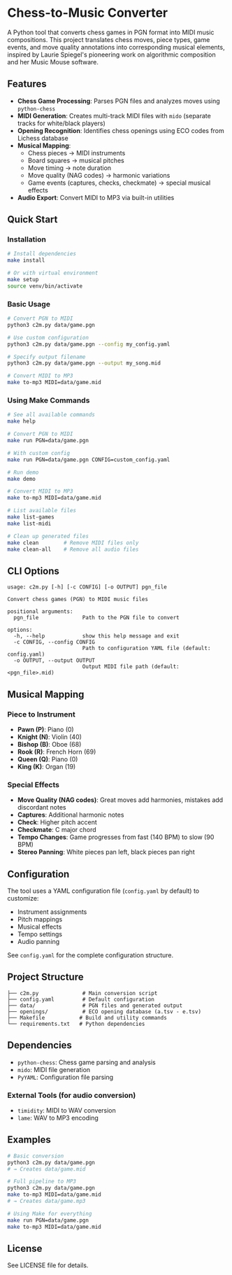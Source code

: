 # Chess-to-Music Converter

A Python tool that converts chess games in PGN format into MIDI music compositions. This project translates chess moves, piece types, game events, and move quality annotations into corresponding musical elements, inspired by Laurie Spiegel's pioneering work on algorithmic composition and her Music Mouse software.

## Features

- **Chess Game Processing**: Parses PGN files and analyzes moves using `python-chess`
- **MIDI Generation**: Creates multi-track MIDI files with `mido` (separate tracks for white/black players)
- **Opening Recognition**: Identifies chess openings using ECO codes from Lichess database
- **Musical Mapping**:
  - Chess pieces → MIDI instruments
  - Board squares → musical pitches
  - Move timing → note duration
  - Move quality (NAG codes) → harmonic variations
  - Game events (captures, checks, checkmate) → special musical effects
- **Audio Export**: Convert MIDI to MP3 via built-in utilities

## Quick Start

### Installation

```bash
# Install dependencies
make install

# Or with virtual environment
make setup
source venv/bin/activate
```

### Basic Usage

```bash
# Convert PGN to MIDI
python3 c2m.py data/game.pgn

# Use custom configuration
python3 c2m.py data/game.pgn --config my_config.yaml

# Specify output filename
python3 c2m.py data/game.pgn --output my_song.mid

# Convert MIDI to MP3
make to-mp3 MIDI=data/game.mid
```

### Using Make Commands

```bash
# See all available commands
make help

# Convert PGN to MIDI
make run PGN=data/game.pgn

# With custom config
make run PGN=data/game.pgn CONFIG=custom_config.yaml

# Run demo
make demo

# Convert MIDI to MP3
make to-mp3 MIDI=data/game.mid

# List available files
make list-games
make list-midi

# Clean up generated files
make clean        # Remove MIDI files only
make clean-all    # Remove all audio files
```

## CLI Options

```
usage: c2m.py [-h] [-c CONFIG] [-o OUTPUT] pgn_file

Convert chess games (PGN) to MIDI music files

positional arguments:
  pgn_file              Path to the PGN file to convert

options:
  -h, --help            show this help message and exit
  -c CONFIG, --config CONFIG
                        Path to configuration YAML file (default: config.yaml)
  -o OUTPUT, --output OUTPUT
                        Output MIDI file path (default: <pgn_file>.mid)
```

## Musical Mapping

### Piece to Instrument
- **Pawn (P)**: Piano (0)
- **Knight (N)**: Violin (40)
- **Bishop (B)**: Oboe (68)
- **Rook (R)**: French Horn (69)
- **Queen (Q)**: Piano (0)
- **King (K)**: Organ (19)

### Special Effects
- **Move Quality (NAG codes)**: Great moves add harmonies, mistakes add discordant notes
- **Captures**: Additional harmonic notes
- **Check**: Higher pitch accent
- **Checkmate**: C major chord
- **Tempo Changes**: Game progresses from fast (140 BPM) to slow (90 BPM)
- **Stereo Panning**: White pieces pan left, black pieces pan right

## Configuration

The tool uses a YAML configuration file (`config.yaml` by default) to customize:
- Instrument assignments
- Pitch mappings
- Musical effects
- Tempo settings
- Audio panning

See `config.yaml` for the complete configuration structure.

## Project Structure

```
├── c2m.py              # Main conversion script
├── config.yaml         # Default configuration
├── data/               # PGN files and generated output
├── openings/           # ECO opening database (a.tsv - e.tsv)
├── Makefile           # Build and utility commands
└── requirements.txt   # Python dependencies
```

## Dependencies

- `python-chess`: Chess game parsing and analysis
- `mido`: MIDI file generation
- `PyYAML`: Configuration file parsing

### External Tools (for audio conversion)
- `timidity`: MIDI to WAV conversion
- `lame`: WAV to MP3 encoding

## Examples

```bash
# Basic conversion
python3 c2m.py data/game.pgn
# → Creates data/game.mid

# Full pipeline to MP3
python3 c2m.py data/game.pgn
make to-mp3 MIDI=data/game.mid
# → Creates data/game.mp3

# Using Make for everything
make run PGN=data/game.pgn
make to-mp3 MIDI=data/game.mid
```

## License

See LICENSE file for details.
